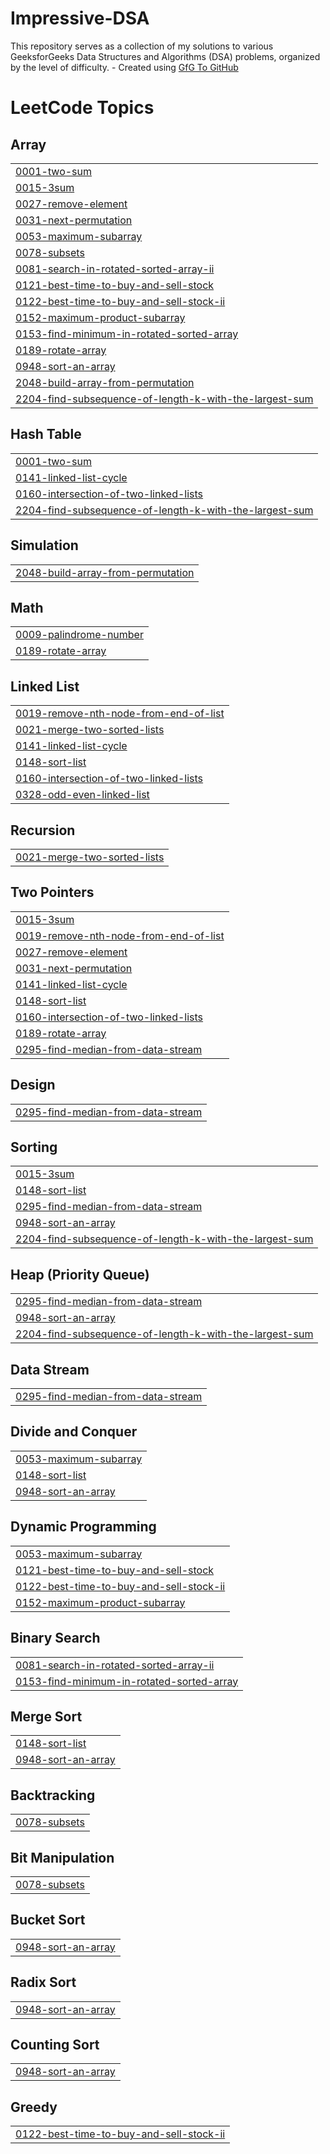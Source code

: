 # Impressive-DSA
This repository serves as a collection of my solutions to various GeeksforGeeks Data Structures and Algorithms (DSA) problems, organized by the level of difficulty. - Created using [GfG To GitHub](https://github.com/AtharvaNanavate/GfG-To-GitHub)

<!---LeetCode Topics Start-->
# LeetCode Topics
## Array
|  |
| ------- |
| [0001-two-sum](https://github.com/Bhumikvirmani/Impressive-DSA/tree/master/0001-two-sum) |
| [0015-3sum](https://github.com/Bhumikvirmani/Impressive-DSA/tree/master/0015-3sum) |
| [0027-remove-element](https://github.com/Bhumikvirmani/Impressive-DSA/tree/master/0027-remove-element) |
| [0031-next-permutation](https://github.com/Bhumikvirmani/Impressive-DSA/tree/master/0031-next-permutation) |
| [0053-maximum-subarray](https://github.com/Bhumikvirmani/Impressive-DSA/tree/master/0053-maximum-subarray) |
| [0078-subsets](https://github.com/Bhumikvirmani/Impressive-DSA/tree/master/0078-subsets) |
| [0081-search-in-rotated-sorted-array-ii](https://github.com/Bhumikvirmani/Impressive-DSA/tree/master/0081-search-in-rotated-sorted-array-ii) |
| [0121-best-time-to-buy-and-sell-stock](https://github.com/Bhumikvirmani/Impressive-DSA/tree/master/0121-best-time-to-buy-and-sell-stock) |
| [0122-best-time-to-buy-and-sell-stock-ii](https://github.com/Bhumikvirmani/Impressive-DSA/tree/master/0122-best-time-to-buy-and-sell-stock-ii) |
| [0152-maximum-product-subarray](https://github.com/Bhumikvirmani/Impressive-DSA/tree/master/0152-maximum-product-subarray) |
| [0153-find-minimum-in-rotated-sorted-array](https://github.com/Bhumikvirmani/Impressive-DSA/tree/master/0153-find-minimum-in-rotated-sorted-array) |
| [0189-rotate-array](https://github.com/Bhumikvirmani/Impressive-DSA/tree/master/0189-rotate-array) |
| [0948-sort-an-array](https://github.com/Bhumikvirmani/Impressive-DSA/tree/master/0948-sort-an-array) |
| [2048-build-array-from-permutation](https://github.com/Bhumikvirmani/Impressive-DSA/tree/master/2048-build-array-from-permutation) |
| [2204-find-subsequence-of-length-k-with-the-largest-sum](https://github.com/Bhumikvirmani/Impressive-DSA/tree/master/2204-find-subsequence-of-length-k-with-the-largest-sum) |
## Hash Table
|  |
| ------- |
| [0001-two-sum](https://github.com/Bhumikvirmani/Impressive-DSA/tree/master/0001-two-sum) |
| [0141-linked-list-cycle](https://github.com/Bhumikvirmani/Impressive-DSA/tree/master/0141-linked-list-cycle) |
| [0160-intersection-of-two-linked-lists](https://github.com/Bhumikvirmani/Impressive-DSA/tree/master/0160-intersection-of-two-linked-lists) |
| [2204-find-subsequence-of-length-k-with-the-largest-sum](https://github.com/Bhumikvirmani/Impressive-DSA/tree/master/2204-find-subsequence-of-length-k-with-the-largest-sum) |
## Simulation
|  |
| ------- |
| [2048-build-array-from-permutation](https://github.com/Bhumikvirmani/Impressive-DSA/tree/master/2048-build-array-from-permutation) |
## Math
|  |
| ------- |
| [0009-palindrome-number](https://github.com/Bhumikvirmani/Impressive-DSA/tree/master/0009-palindrome-number) |
| [0189-rotate-array](https://github.com/Bhumikvirmani/Impressive-DSA/tree/master/0189-rotate-array) |
## Linked List
|  |
| ------- |
| [0019-remove-nth-node-from-end-of-list](https://github.com/Bhumikvirmani/Impressive-DSA/tree/master/0019-remove-nth-node-from-end-of-list) |
| [0021-merge-two-sorted-lists](https://github.com/Bhumikvirmani/Impressive-DSA/tree/master/0021-merge-two-sorted-lists) |
| [0141-linked-list-cycle](https://github.com/Bhumikvirmani/Impressive-DSA/tree/master/0141-linked-list-cycle) |
| [0148-sort-list](https://github.com/Bhumikvirmani/Impressive-DSA/tree/master/0148-sort-list) |
| [0160-intersection-of-two-linked-lists](https://github.com/Bhumikvirmani/Impressive-DSA/tree/master/0160-intersection-of-two-linked-lists) |
| [0328-odd-even-linked-list](https://github.com/Bhumikvirmani/Impressive-DSA/tree/master/0328-odd-even-linked-list) |
## Recursion
|  |
| ------- |
| [0021-merge-two-sorted-lists](https://github.com/Bhumikvirmani/Impressive-DSA/tree/master/0021-merge-two-sorted-lists) |
## Two Pointers
|  |
| ------- |
| [0015-3sum](https://github.com/Bhumikvirmani/Impressive-DSA/tree/master/0015-3sum) |
| [0019-remove-nth-node-from-end-of-list](https://github.com/Bhumikvirmani/Impressive-DSA/tree/master/0019-remove-nth-node-from-end-of-list) |
| [0027-remove-element](https://github.com/Bhumikvirmani/Impressive-DSA/tree/master/0027-remove-element) |
| [0031-next-permutation](https://github.com/Bhumikvirmani/Impressive-DSA/tree/master/0031-next-permutation) |
| [0141-linked-list-cycle](https://github.com/Bhumikvirmani/Impressive-DSA/tree/master/0141-linked-list-cycle) |
| [0148-sort-list](https://github.com/Bhumikvirmani/Impressive-DSA/tree/master/0148-sort-list) |
| [0160-intersection-of-two-linked-lists](https://github.com/Bhumikvirmani/Impressive-DSA/tree/master/0160-intersection-of-two-linked-lists) |
| [0189-rotate-array](https://github.com/Bhumikvirmani/Impressive-DSA/tree/master/0189-rotate-array) |
| [0295-find-median-from-data-stream](https://github.com/Bhumikvirmani/Impressive-DSA/tree/master/0295-find-median-from-data-stream) |
## Design
|  |
| ------- |
| [0295-find-median-from-data-stream](https://github.com/Bhumikvirmani/Impressive-DSA/tree/master/0295-find-median-from-data-stream) |
## Sorting
|  |
| ------- |
| [0015-3sum](https://github.com/Bhumikvirmani/Impressive-DSA/tree/master/0015-3sum) |
| [0148-sort-list](https://github.com/Bhumikvirmani/Impressive-DSA/tree/master/0148-sort-list) |
| [0295-find-median-from-data-stream](https://github.com/Bhumikvirmani/Impressive-DSA/tree/master/0295-find-median-from-data-stream) |
| [0948-sort-an-array](https://github.com/Bhumikvirmani/Impressive-DSA/tree/master/0948-sort-an-array) |
| [2204-find-subsequence-of-length-k-with-the-largest-sum](https://github.com/Bhumikvirmani/Impressive-DSA/tree/master/2204-find-subsequence-of-length-k-with-the-largest-sum) |
## Heap (Priority Queue)
|  |
| ------- |
| [0295-find-median-from-data-stream](https://github.com/Bhumikvirmani/Impressive-DSA/tree/master/0295-find-median-from-data-stream) |
| [0948-sort-an-array](https://github.com/Bhumikvirmani/Impressive-DSA/tree/master/0948-sort-an-array) |
| [2204-find-subsequence-of-length-k-with-the-largest-sum](https://github.com/Bhumikvirmani/Impressive-DSA/tree/master/2204-find-subsequence-of-length-k-with-the-largest-sum) |
## Data Stream
|  |
| ------- |
| [0295-find-median-from-data-stream](https://github.com/Bhumikvirmani/Impressive-DSA/tree/master/0295-find-median-from-data-stream) |
## Divide and Conquer
|  |
| ------- |
| [0053-maximum-subarray](https://github.com/Bhumikvirmani/Impressive-DSA/tree/master/0053-maximum-subarray) |
| [0148-sort-list](https://github.com/Bhumikvirmani/Impressive-DSA/tree/master/0148-sort-list) |
| [0948-sort-an-array](https://github.com/Bhumikvirmani/Impressive-DSA/tree/master/0948-sort-an-array) |
## Dynamic Programming
|  |
| ------- |
| [0053-maximum-subarray](https://github.com/Bhumikvirmani/Impressive-DSA/tree/master/0053-maximum-subarray) |
| [0121-best-time-to-buy-and-sell-stock](https://github.com/Bhumikvirmani/Impressive-DSA/tree/master/0121-best-time-to-buy-and-sell-stock) |
| [0122-best-time-to-buy-and-sell-stock-ii](https://github.com/Bhumikvirmani/Impressive-DSA/tree/master/0122-best-time-to-buy-and-sell-stock-ii) |
| [0152-maximum-product-subarray](https://github.com/Bhumikvirmani/Impressive-DSA/tree/master/0152-maximum-product-subarray) |
## Binary Search
|  |
| ------- |
| [0081-search-in-rotated-sorted-array-ii](https://github.com/Bhumikvirmani/Impressive-DSA/tree/master/0081-search-in-rotated-sorted-array-ii) |
| [0153-find-minimum-in-rotated-sorted-array](https://github.com/Bhumikvirmani/Impressive-DSA/tree/master/0153-find-minimum-in-rotated-sorted-array) |
## Merge Sort
|  |
| ------- |
| [0148-sort-list](https://github.com/Bhumikvirmani/Impressive-DSA/tree/master/0148-sort-list) |
| [0948-sort-an-array](https://github.com/Bhumikvirmani/Impressive-DSA/tree/master/0948-sort-an-array) |
## Backtracking
|  |
| ------- |
| [0078-subsets](https://github.com/Bhumikvirmani/Impressive-DSA/tree/master/0078-subsets) |
## Bit Manipulation
|  |
| ------- |
| [0078-subsets](https://github.com/Bhumikvirmani/Impressive-DSA/tree/master/0078-subsets) |
## Bucket Sort
|  |
| ------- |
| [0948-sort-an-array](https://github.com/Bhumikvirmani/Impressive-DSA/tree/master/0948-sort-an-array) |
## Radix Sort
|  |
| ------- |
| [0948-sort-an-array](https://github.com/Bhumikvirmani/Impressive-DSA/tree/master/0948-sort-an-array) |
## Counting Sort
|  |
| ------- |
| [0948-sort-an-array](https://github.com/Bhumikvirmani/Impressive-DSA/tree/master/0948-sort-an-array) |
## Greedy
|  |
| ------- |
| [0122-best-time-to-buy-and-sell-stock-ii](https://github.com/Bhumikvirmani/Impressive-DSA/tree/master/0122-best-time-to-buy-and-sell-stock-ii) |
<!---LeetCode Topics End-->